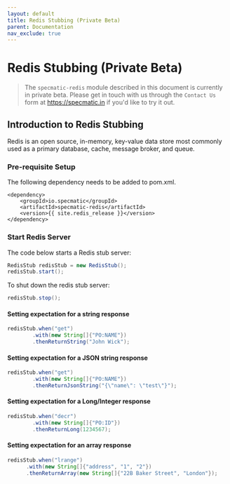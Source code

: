 ```yaml
---
layout: default
title: Redis Stubbing (Private Beta)
parent: Documentation
nav_exclude: true
---
```


# Redis Stubbing (Private Beta)

> The `specmatic-redis` module described in this document is currently in private beta. Please get in touch with us through the `Contact Us` form at https://specmatic.in if you'd like to try it out.

## Introduction to Redis Stubbing

Redis is an open source, in-memory, key-value data store most commonly used as a primary database, cache, message broker, and queue.

### Pre-requisite Setup

The following dependency needs to be added to pom.xml.

```
<dependency>
    <groupId>io.specmatic</groupId>
    <artifactId>specmatic-redis</artifactId>
    <version>{{ site.redis_release }}</version>
</dependency>
```

### Start Redis Server

The code below starts a Redis stub server:

```java
RedisStub redisStub = new RedisStub();
redisStub.start();
```

To shut down the redis stub server:

```java
redisStub.stop();
```

#### Setting expectation for a string response
```java
redisStub.when("get")
        .with(new String[]{"PO:NAME"})
        .thenReturnString("John Wick");
```

#### Setting expectation for a JSON string response
```java
redisStub.when("get")
        .with(new String[]{"PO:NAME"})
        .thenReturnJsonString("{\"name\": \"test\"}");
```

#### Setting expectation for a Long/Integer response
```java
redisStub.when("decr")
        .with(new String[]{"PO:ID"})
        .thenReturnLong(1234567);
```

#### Setting expectation for an array response
```java
redisStub.when("lrange")
      .with(new String[]{"address", "1", "2"})
      .thenReturnArray(new String[]{"22B Baker Street", "London"});
```

